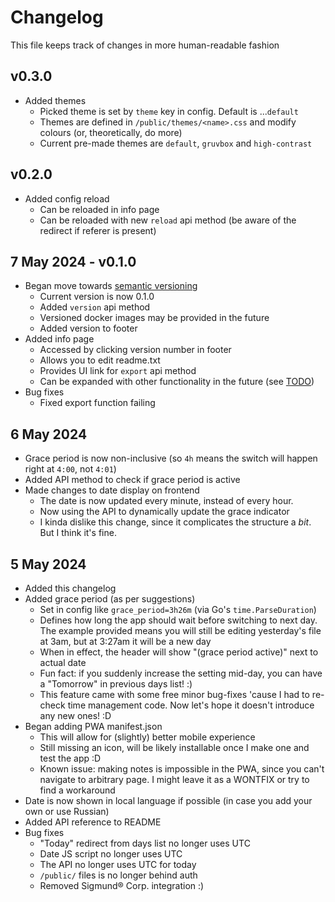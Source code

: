 # Changelog
This file keeps track of changes in more human-readable fashion

## v0.3.0
* Added themes
  * Picked theme is set by `theme` key in config. Default is ...`default`
  * Themes are defined in `/public/themes/<name>.css` and modify colours (or, theoretically, do more)
  * Current pre-made themes are `default`, `gruvbox` and `high-contrast`

## v0.2.0
* Added config reload
  * Can be reloaded in info page
  * Can be reloaded with new `reload` api method (be aware of the redirect if referer is present)

## 7 May 2024 - v0.1.0
* Began move towards [semantic versioning](https://semver.org/)
  * Current version is now 0.1.0
  * Added `version` api method
  * Versioned docker images may be provided in the future
  * Added version to footer
* Added info page
  * Accessed by clicking version number in footer
  * Allows you to edit readme.txt
  * Provides UI link for `export` api method
  * Can be expanded with other functionality in the future (see [TODO](./TODO.md))
* Bug fixes
  * Fixed export function failing

## 6 May 2024
* Grace period is now non-inclusive (so `4h` means the switch will happen right at `4:00`, not `4:01`)
* Added API method to check if grace period is active
* Made changes to date display on frontend
  * The date is now updated every minute, instead of every hour.
  * Now using the API to dynamically update the grace indicator
  * I kinda dislike this change, since it complicates the structure a *bit*.
  But I think it's fine.

## 5 May 2024
* Added this changelog
* Added grace period (as per suggestions)
  * Set in config like `grace_period=3h26m` (via Go's `time.ParseDuration`)
  * Defines how long the app should wait before switching to next day.
  The example provided means you will still be editing yesterday's file at 3am, but at 3:27am it will be a new day
  * When in effect, the header will show "(grace period active)" next to actual date
  * Fun fact: if you suddenly increase the setting mid-day, you can have a "Tomorrow" in previous days list! :)
  * This feature came with some free minor bug-fixes 'cause I had to re-check time management code.
  Now let's hope it doesn't introduce any new ones! :D
* Began adding PWA manifest.json
  * This will allow for (slightly) better mobile experience
  * Still missing an icon, will be likely installable once I make one and test the app :D
  * Known issue: making notes is impossible in the PWA, since you can't navigate to arbitrary page. 
  I might leave it as a WONTFIX or try to find a workaround
* Date is now shown in local language if possible (in case you add your own or use Russian)
* Added API reference to README
* Bug fixes
  * "Today" redirect from days list no longer uses UTC
  * Date JS script no longer uses UTC
  * The API no longer uses UTC for today
  * `/public/` files is no longer behind auth
  * Removed Sigmund® Corp. integration :)